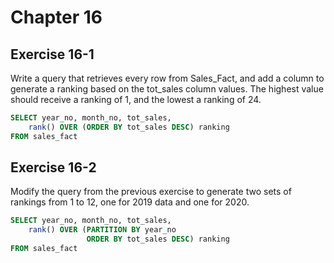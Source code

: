 # Chapter 16

## Exercise 16-1

Write a query that retrieves every row from Sales_Fact, and add a column to generate a ranking based on the tot_sales column values. The highest value should receive a ranking of 1, and the lowest a ranking of 24.

```sql
SELECT year_no, month_no, tot_sales,
    rank() OVER (ORDER BY tot_sales DESC) ranking
FROM sales_fact
```

## Exercise 16-2

Modify the query from the previous exercise to generate two sets of rankings from 1 to 12, one for 2019 data and one for 2020.

```sql
SELECT year_no, month_no, tot_sales,
    rank() OVER (PARTITION BY year_no
                 ORDER BY tot_sales DESC) ranking
FROM sales_fact
```